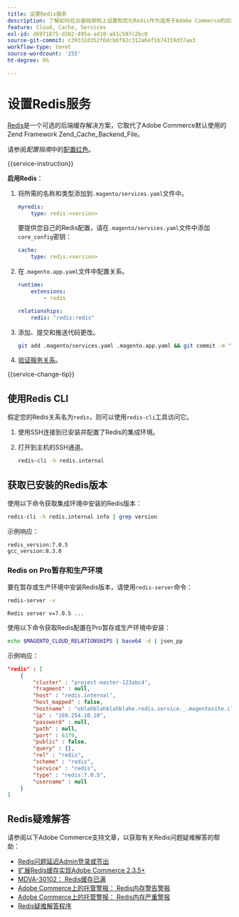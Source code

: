 ```yaml
---
title: 设置Redis服务
description: 了解如何在云基础架构上设置和优化Redis作为适用于Adobe Commerce的后端缓存解决方案。
feature: Cloud, Cache, Services
exl-id: d6971875-d302-495a-ad10-a81c507c2bc9
source-git-commit: c39332d352f6dcb6f92c312a6ef1b74319d37aa3
workflow-type: tm+mt
source-wordcount: '255'
ht-degree: 0%

---
```


# 设置Redis服务

[Redis](https://redis.io)是一个可选的后端缓存解决方案，它取代了Adobe Commerce默认使用的Zend Framework Zend_Cache_Backend_File。

请参阅&#x200B;_配置指南_&#x200B;中的[配置红色](https://experienceleague.adobe.com/docs/commerce-operations/configuration-guide/cache/redis/config-redis.html)。

{{service-instruction}}

**启用Redis**：

1. 将所需的名称和类型添加到`.magento/services.yaml`文件中。

   ```yaml
   myredis:
       type: redis:<version>
   ```

   要提供您自己的Redis配置，请在`.magento/services.yaml`文件中添加`core_config`密钥：

   ```yaml
   cache:
       type: redis:<version>
   ```

1. 在`.magento.app.yaml`文件中配置关系。

   ```yaml
   runtime:
       extensions:
           - redis
   
   relationships:
       redis: "redis:redis"
   ```

1. 添加、提交和推送代码更改。

   ```bash
   git add .magento/services.yaml .magento.app.yaml && git commit -m "Enable redis service" && git push origin <branch-name>
   ```

1. [验证服务关系](services-yaml.md#service-relationships)。

{{service-change-tip}}

## 使用Redis CLI

假定您的Redis关系名为`redis`，则可以使用`redis-cli`工具访问它。

1. 使用SSH连接到已安装并配置了Redis的集成环境。

1. 打开到主机的SSH通道。

   ```bash
   redis-cli -h redis.internal
   ```

## 获取已安装的Redis版本

使用以下命令获取集成环境中安装的Redis版本：

```bash
redis-cli -h redis.internal info | grep version
```

示例响应：

```
redis_version:7.0.5
gcc_version:8.3.0
```

### Redis on Pro暂存和生产环境

要在暂存或生产环境中安装Redis版本，请使用`redis-server`命令：

```bash
redis-server -v
```

```
Redis server v=7.0.5 ...
```

使用以下命令获取Redis配置在Pro暂存或生产环境中安装：

```bash
echo $MAGENTO_CLOUD_RELATIONSHIPS | base64 -d | json_pp
```

示例响应：

```json
"redis" : [
    {
        "cluster" : "project-master-123abc4",
        "fragment" : null,
        "host" : "redis.internal",
        "host_mapped" : false,
        "hostname" : "oblahblahblahblahe.redis.service._.magentosite.cloud",
        "ip" : "169.254.10.10",
        "password" : null,
        "path" : null,
        "port" : 6379,
        "public" : false,
        "query" : {},
        "rel" : "redis",
        "scheme" : "redis",
        "service" : "redis",
        "type" : "redis:7.0.5",
        "username" : null
    }
]
```

## Redis疑难解答

请参阅以下Adobe Commerce支持文章，以获取有关Redis问题疑难解答的帮助：

- [Redis问题延迟Admin登录或签出](https://experienceleague.adobe.com/docs/commerce-knowledge-base/kb/troubleshooting/miscellaneous/redis-issue-delay-magento-admin-login-or-checkout.html)
- [扩展Redis缓存实现Adobe Commerce 2.3.5+](https://experienceleague.adobe.com/docs/commerce-operations/implementation-playbook/best-practices/planning/redis-service-configuration.html)
- [MDVA-30102： Redis缓存已满](https://experienceleague.adobe.com/docs/commerce-knowledge-base/kb/support-tools/patches/v1-0-6/mdva-30102-magento-patch-redis-cache-getting-full.html)
- [Adobe Commerce上的托管警报： Redis内存警告警报](https://experienceleague.adobe.com/docs/commerce-knowledge-base/kb/support-tools/managed-alerts/managed-alerts-on-magento-commerce-redis-memory-warning-alert.html)
- [Adobe Commerce上的托管警报： Redis内存严重警报](https://experienceleague.adobe.com/docs/commerce-knowledge-base/kb/support-tools/managed-alerts/managed-alerts-on-magento-commerce-redis-memory-critical-alert.html)
- [Redis疑难解答程序](https://experienceleague.adobe.com/docs/commerce-knowledge-base/kb/troubleshooting/miscellaneous/redis-troubleshooter.html)
